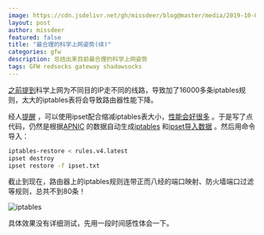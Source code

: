 ```yaml
---
image: https://cdn.jsdelivr.net/gh/missdeer/blog@master/media/2019-10-08/iptables.png
layout: post
author: missdeer
featured: false
title: "最合理的科学上网姿势(续)"
categories: gfw
description: 总结出来目前最合理的科学上网姿势
tags: GFW redsocks gateway shadowsocks
---
```

[之前提到](../../09/surf-internet-properly/)科学上网为不同目的IP走不同的线路，导致加了16000多条iptables规则，太大的iptables表将会导致路由器性能下降。

经人[提醒](https://twitter.com/duyaoo_/status/1181030991227305984) ，可以使用ipset配合缩减iptables表大小，[性能会好很多](https://twitter.com/duyaoo_/status/1181033427249725440) 。于是写了点代码，仍然是根据[APNIC](http://ftp.apnic.net/apnic/stats/apnic/delegated-apnic-latest) 的数据自动生成[iptables](https://github.com/missdeer/avege/blob/4cda819d62aa3f9ab9896b73acfa126ad92de7cf/rule/iptables_rules_gen.go#L18) 和[ipset导入数据](https://github.com/missdeer/avege/blob/4cda819d62aa3f9ab9896b73acfa126ad92de7cf/rule/iptables_rules_gen.go#L70) 。然后用命令导入：

```bash
iptables-restore < rules.v4.latest
ipset destroy
ipset restore -f ipset.txt
```

截止到现在，路由器上的iptables规则连带正而八经的端口映射、防火墙端口过滤等规则，总共不到80条！

![iptables](https://cdn.jsdelivr.net/gh/missdeer/blog@master/media/2019-10-08/iptables.png)

具体效果没有详细测试，先用一段时间感性体会一下。